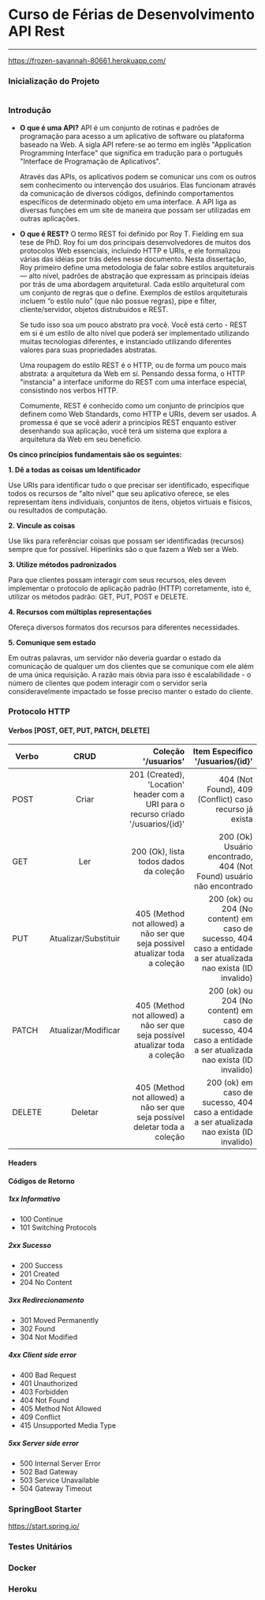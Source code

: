 # Curso de Férias de Desenvolvimento API Rest
------------
https://frozen-savannah-80661.herokuapp.com/


### Inicialização do Projeto
```bash
```

### Introdução
* **O que é uma API?**
  API é um conjunto de rotinas e padrões de programação para acesso a um aplicativo de software ou plataforma baseado na Web. A sigla API refere-se ao termo em inglês "Application Programming Interface" que significa em tradução para o português "Interface de Programação de Aplicativos".
  
  Através das APIs, os aplicativos podem se comunicar uns com os outros sem conhecimento ou intervenção dos usuários. Elas funcionam através da comunicação de diversos códigos, definindo comportamentos específicos de determinado objeto em uma interface. A API liga as diversas funções em um site de maneira que possam ser utilizadas em outras aplicações.
  
* **O que é REST?**
  O termo REST foi definido por Roy T. Fielding em sua tese de PhD. Roy foi um dos principais desenvolvedores de muitos dos protocolos Web essenciais, incluindo HTTP e URIs, e ele formalizou várias das idéias por trás deles nesse documento. Nesta dissertação, Roy primeiro define uma metodologia de falar sobre estilos arquiteturais — alto nível, padrões de abstração que expressam as principais ídeias por trás de uma abordagem arquitetural. Cada estilo arquitetural com um conjunto de regras que o define. Exemplos de estilos arquiteturais incluem “o estilo nulo” (que não possue regras), pipe e filter, cliente/servidor, objetos distrubuídos e REST.

  Se tudo isso soa um pouco abstrato pra você. Você está certo - REST em si é um estilo de alto nível que poderá ser implementado utilizando muitas tecnologias diferentes, e instanciado utilizando diferentes valores para suas propriedades abstratas.

  Uma roupagem do estilo REST é o HTTP, ou de forma um pouco mais abstrata: a arquitetura da Web em si. Pensando dessa forma, o HTTP "instancia" a interface uniforme do REST com uma interface especial, consistindo nos verbos HTTP.

  Comumente, REST é conhecido como um conjunto de princípios que definem como Web Standards, como HTTP e URIs, devem ser usados. A promessa é que se você aderir a princípios REST enquanto estiver desenhando sua aplicação, você terá um sistema que explora a arquitetura da Web em seu benefício.

**Os cinco princípios fundamentais são os seguintes:**
  
  **1. Dê a todas as coisas um Identificador**
  
  Use URIs para identificar tudo o que precisar ser identificado, especifique todos os recursos de "alto nível" que seu aplicativo oferece, se eles representam itens individuais, conjuntos de itens, objetos virtuais e físicos, ou resultados de computação.
  
  **2. Vincule as coisas**
  
  Use liks para referênciar coisas que possam ser identificadas (recursos) sempre que for possível. Hiperlinks são o que fazem a Web ser a Web.
      
  **3. Utilize métodos padronizados**
  
  Para que clientes possam interagir com seus recursos, eles devem implementar o protocolo de aplicação padrão (HTTP) corretamente, isto é, utilizar os métodos padrão: GET, PUT, POST e DELETE.
  
  **4. Recursos com múltiplas representações**
  
  Ofereça diversos formatos dos recursos para diferentes necessidades.
  
  **5. Comunique sem estado**
  
  Em outras palavras, um servidor não deveria guardar o estado da comunicação de qualquer um dos clientes que se comunique com ele além de uma única requisição. A razão mais óbvia para isso é escalabilidade - o número de clientes que podem interagir com o servidor seria consideravelmente impactado se fosse preciso manter o estado do cliente.
      

### Protocolo HTTP
#### Verbos [POST, GET, PUT, PATCH, DELETE]

| Verbo         | CRUD                  | Coleção '/usuarios' | Item Específico '/usuarios/{id}'
| ------------- |:---------------------:| -----:| -----:|
| POST          | Criar                 | 201 (Created), 'Location' header com a URI para o recurso criado '/usuarios/{id}' | 404 (Not Found), 409 (Conflict) caso recurso já exista
| GET           | Ler                   | 200 (Ok), lista todos dados da coleção | 200 (Ok) Usuário encontrado, 404 (Not Found) usuário não encontrado
| PUT           | Atualizar/Substituir  | 405 (Method not allowed) a não ser que seja possível atualizar toda a coleção | 200 (ok) ou 204 (No content) em caso de sucesso, 404 caso a entidade a ser atualizada nao exista (ID invalido)
| PATCH         | Atualizar/Modificar   | 405 (Method not allowed) a não ser que seja possível atualizar toda a coleção | 200 (ok) ou 204 (No content) em caso de sucesso, 404 caso a entidade a ser atualizada nao exista (ID invalido)
| DELETE        | Deletar               | 405 (Method not allowed) a não ser que seja possível deletar toda a coleção   | 200 (ok) em caso de sucesso, 404 caso a entidade a ser atualizada nao exista (ID invalido)

#### Headers

#### Códigos de Retorno
##### 1xx Informativo
* 100 Continue 
* 101 Switching Protocols
##### 2xx Sucesso 
* 200 Success
* 201 Created 
* 204 No Content
##### 3xx Redirecionamento
* 301 Moved Permanently
* 302 Found
* 304 Not Modified
##### 4xx Client side error
* 400 Bad Request
* 401 Unauthorized
* 403 Forbidden
* 404 Not Found
* 405 Method Not Allowed
* 409 Conflict
* 415 Unsupported Media Type
##### 5xx Server side error
* 500 Internal Server Error
* 502 Bad Gateway
* 503 Service Unavailable
* 504 Gateway Timeout

### SpringBoot Starter
https://start.spring.io/

### Testes Unitários
### Docker
### Heroku
